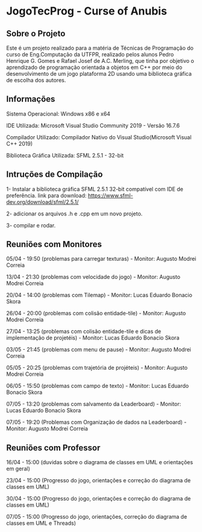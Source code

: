 # JogoTecProg - Curse of Anubis

## Sobre o Projeto
  Este é um projeto realizado para a matéria de Técnicas de Programação do curso de Eng.Computação da UTFPR, realizado pelos alunos
  Pedro Henrique G. Gomes e Rafael Josef de A.C. Merling, que tinha por objetivo o aprendizado de programação orientada a objetos em C++
  por meio do desenvolvimento de um jogo plataforma 2D usando uma biblioteca gráfica de escolha dos autores.

## Informações
  Sistema Operacional: Windows x86 e x64
  
  IDE Utilizada: Microsoft Visual Studio Community 2019 - Versão 16.7.6
  
  Compilador Utilizado: Compilador Nativo do Visual Studio(Microsoft Visual C++ 2019) 
  
  Biblioteca Gráfica Utilizada: SFML 2.5.1 - 32-bit

## Intruções de Compilação
  1- Instalar a biblioteca gráfica SFML 2.5.1 32-bit compatível com IDE de preferência.
  link para download: https://www.sfml-dev.org/download/sfml/2.5.1/

  2- adicionar os arquivos .h e .cpp em um novo projeto.

  3- compilar e rodar.

## Reuniões com Monitores
  05/04 - 19:50 (problemas para carregar texturas) - Monitor: Augusto Modrei Correia

  13/04 - 21:30 (problemas com velocidade do jogo) - Monitor: Augusto Modrei Correia

  20/04 - 14:00 (problemas com Tilemap) - Monitor: Lucas Eduardo Bonacio Skora
 
  26/04 - 20:00 (problemas com colisão entidade-tile) - Monitor: Augusto Modrei Correia

  27/04 - 13:25 (problemas com colisão entidade-tile e dicas de implementação de projetéis) - Monitor: Lucas Eduardo Bonacio Skora

  03/05 - 21:45 (problemas com menu de pause) - Monitor: Augusto Modrei Correia
 
  05/05 - 20:25 (problemas com trajetória de projéteis) - Monitor: Augusto Modrei Correia

  06/05 - 15:50 (problemas com campo de texto) - Monitor: Lucas Eduardo Bonacio Skora

  07/05 - 13:20 (problemas com salvamento da Leaderboard) - Monitor: Lucas Eduardo Bonacio Skora

  07/05 - 19:20 (Problemas com Organização de dados na Leaderboard) -  Monitor: Augusto Modrei Correia

## Reuniões com Professor
  16/04 - 15:00 (duvidas sobre o diagrama de classes em UML e orientações em geral)

  23/04 - 15:00 (Progresso do jogo, orientações e correção do diagrama de classes em UML)

  30/04 - 15:00 (Progresso do jogo, orientações e correção do diagrama de classes em UML)
  
  07/05 - 15:00 (Progresso do jogo, orientações, correção do diagrama de classes em UML e Threads)
